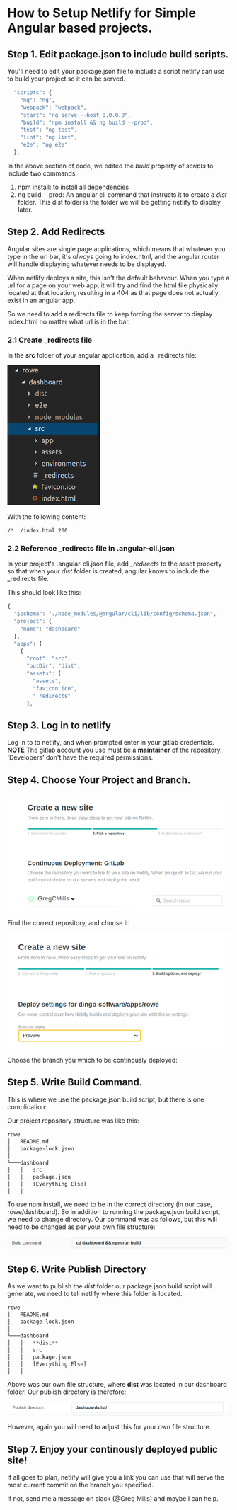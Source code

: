 # How to Setup Netlify for Simple Angular based projects.

## Step 1. Edit package.json to include build scripts.

You'll need to edit your package.json file to include a script netlify can use to build your project so it can be served.

```javascript
  "scripts": {
    "ng": "ng",
    "webpack": "webpack",
    "start": "ng serve --host 0.0.0.0",
    "build": "npm install && ng build --prod",
    "test": "ng test",
    "lint": "ng lint",
    "e2e": "ng e2e"
  },
```

In the above section of code, we edited the *build* property of *scripts* to include two commands.

1. npm install: to install all dependencies
2. ng build --prod: An angular cli command that instructs it to create a *dist* folder. This dist folder is the folder we will be getting netlify to display later.

## Step 2. Add Redirects

Angular sites are single page applications, which means that whatever you type in the url bar, it's *always* going to index.html, and the angular router will handle displaying whatever needs to be displayed.

When netlify deploys a site, this isn't the default behavour. When you type a url for a page on your web app, it will try and find the html file physically located at that location, resulting in a 404 as that page does not actually exist in an angular app.

So we need to add a redirects file to keep forcing the server to display index.html no matter what url is in the bar.

### 2.1 Create _redirects file

In the **src** folder of your angular application, add a _redirects file:

![create redirects file](https://github.com/GregCMills/NetlifySetupNpm/raw/master/images/redirects.png)

With the following content:

```
/*  /index.html 200
```

### 2.2 Reference _redirects file in .angular-cli.json

In your project's .angular-cli.json file, add *_redirects* to the asset property so that when your *dist* folder is created, angular knows to include the _redirects file.

This should look like this:

```javascript
{
  "$schema": "./node_modules/@angular/cli/lib/config/schema.json",
  "project": {
    "name": "dashboard"
  },
  "apps": [
    {
      "root": "src",
      "outDir": "dist",
      "assets": [
        "assets",
        "favicon.ico",
        "_redirects"
      ],

```

## Step 3. Log in to netlify

Log in to to netlify, and when prompted enter in your gitlab credentials.
**NOTE** The gitlab account you use must be a **maintainer** of the repository. 'Developers' don't have the required permissions.

## Step 4. Choose Your Project and Branch.

![Choose Repository](https://github.com/GregCMills/NetlifySetupNpm/raw/master/images/chooseRepository.png)

Find the correct repository, and choose it:

![Choose Branch](https://raw.githubusercontent.com/GregCMills/NetlifySetupNpm/master/images/branch.png)

Choose the branch you which to be continously deployed:

## Step 5. Write Build Command.

This is where we use the package.json build script, but there is one complication:

Our project repository structure was like this:
```
rowe
│   README.md
│   package-lock.json    
│
└───dashboard
│   │   src
│   │   package.json
│   │   [Everything Else]
│   │   
```
To use npm install, we need to be in the correct directory (in our case, rowe/dashboard). So in addition to running the package.json build script, we need to change directory. Our command was as follows, but this will need to be changed as per your own file structure:

![Build Command](https://github.com/GregCMills/NetlifySetupNpm/raw/master/images/build.png)

## Step 6. Write Publish Directory

As we want to publish the *dist* folder our package.json build script will generate, we need to tell netlify where this folder is located.

```
rowe
│   README.md
│   package-lock.json    
│
└───dashboard
│   │   **dist**
│   │   src
│   │   package.json
│   │   [Everything Else]
│   │   
```

Above was our own file structure, where **dist** was located in our dashboard folder. Our publish directory is therefore:

![Publish Directory](https://github.com/GregCMills/NetlifySetupNpm/raw/master/images/publish.png)

However, again you will need to adjust this for your own file structure.

## Step 7. Enjoy your continously deployed public site!

If all goes to plan, netlify will give you a link you can use that will serve the most current commit on the branch you specified.

If not, send me a message on slack (@Greg Mills) and maybe I can help.